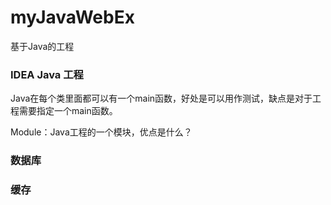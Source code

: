 # myJavaWebEx
基于Java的工程



### IDEA Java 工程
Java在每个类里面都可以有一个main函数，好处是可以用作测试，缺点是对于工程需要指定一个main函数。

Module：Java工程的一个模块，优点是什么？

### 数据库





### 缓存




### 
